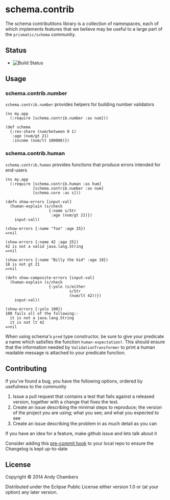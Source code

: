# schema.contrib

The schema contributitons library is a collection of namespaces, each
of which implements features that we believe may be useful to a large
part of the `prismatic/schema` community.

## Status

 * ![Build Status](https://travis-ci.org/cddr/schema.contrib.svg)

## Usage

### schema.contrib.number

`schema.contrib.number` provides helpers for building number validators

    (ns my.app
      (:require [schema.contrib.number :as num]))
    
    (def schema
      {:rev-share (num/between 0 1)
       :age (num/gt 21)
       :income (num/lt 100000)})

### schema.contrib.human

`schema.contrib.human` provides functions that produce errors intended
for end-users

    (ns my.app
      (:require [schema.contrib.human :as hum]
                [schema.contrib.number :as num]
                [schema.core :as s]))
    
    (defn show-errors [input-val]
      (human-explain (s/check
                       {:name s/Str
                        :age (num/gt 21)})
        input-val))
    
    (show-errors {:name "foo" :age 25})
    =>nil
    
    (show-errors {:name 42 :age 25})
    42 is not a valid java.lang.String
    =>nil
    
    (show-errors {:name "Billy the kid" :age 18})
    18 is not gt 21
    =>nil
    
    (defn show-composite-errors [input-val]
      (human-explain (s/check
                       {:yolo (s/either
                                s/Str
                                (num/lt 42))})
        input-val))
    
    (show-errors {:yolo 100})
    100 fails all of the following:-
      it is not a java.lang.String
      it is not lt 42
    =>nil

When using schema's `pred` type constructor, be sure to give your predicate
a name which satisfies the function `human-expectation?`. This should ensure
that the information needed by `ValidationTransformer` to print a human
readable message is attached to your predicate function.

## Contributing

If you've found a bug, you have the following options, ordered by usefulness
to the community

1. Issue a pull request that contains a test that fails against a released
   version, together with a change that fixes the test.
2. Create an issue describing the minimal steps to reproduce; the version
   of the project you are using; what you see; and what you expected to see
3. Create an issue describing the problem in as much detail as you can

If you have an idea for a feature, make github issue and lets talk about it

Consider adding this [pre-commit hook](https://gist.github.com/cddr/9906472) to
your local repo to ensure the Changelog is kept up-to-date
    
## License

Copyright © 2014 Andy Chambers

Distributed under the Eclipse Public License either version 1.0 or (at
your option) any later version.
